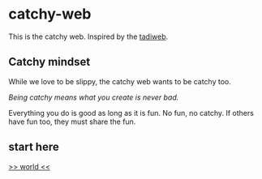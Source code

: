 # catchy-web

This is the catchy web. Inspired by the [tadiweb](https://github.com/TodePond/TadiWeb).

## Catchy mindset

While we love to be slippy, the catchy web wants to be catchy too.

*Being catchy means what you create is never bad.*

Everything you do is good as long as it is fun. No fun, no catchy.
If others have fun too, they must share the fun.

## start here

[>> world <<](./world.md)